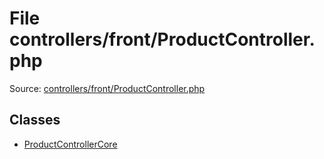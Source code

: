 File controllers/front/ProductController.php
=========

Source: [controllers/front/ProductController.php](https://github.com/PrestaShop/PrestaShop/blob/1.6.0.8/controllers/front/ProductController.php)


Classes
-------

* [ProductControllerCore](class.ProductControllerCore.md)


